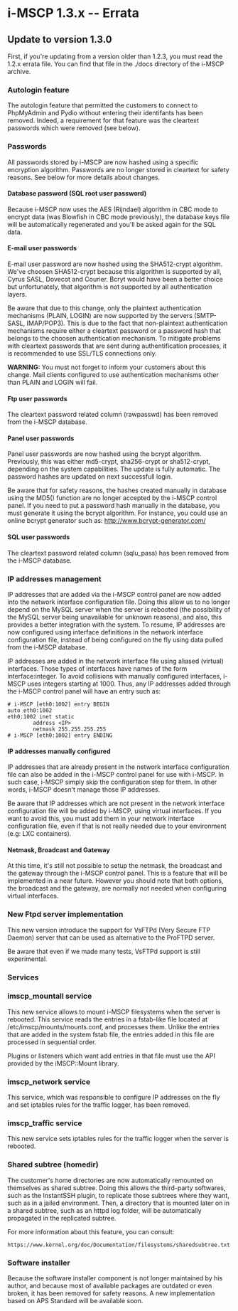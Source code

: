 # i-MSCP 1.3.x -- Errata

## Update to version 1.3.0

First, if you're updating from a version older than 1.2.3, you must read the 1.2.x errata file. You can find that file
in the ./docs directory of the i-MSCP archive.

### Autologin feature

The autologin feature that permitted the customers to connect to PhpMyAdmin and Pydio without entering their identifants
has been removed. Indeed, a requirement for that feature was the cleartext passwords which were removed (see below).

### Passwords

All passwords stored by i-MSCP are now hashed using a specific encryption algorithm. Passwords are no longer stored in
cleartext for safety reasons. See below for more details about changes.

#### Database password (SQL root user password)

Because i-MSCP now uses the AES (Rijndael) algorithm in CBC mode to encrypt data (was Blowfish in CBC mode previously),
the database keys file will be automatically regenerated and you'll be asked again for the SQL data.

#### E-mail user passwords

E-mail user password are now hashed using the SHA512-crypt algorithm. We've choosen SHA512-crypt because this algorithm
is supported by all, Cyrus SASL, Dovecot and Courier. Bcryt would have been a better choice but unfortunately, that
algorithm is not supported by all authentication layers.

Be aware that due to this change, only the plaintext authentication mechanisms (PLAIN, LOGIN) are now supported by the
servers (SMTP-SASL, IMAP/POP3). This is due to the fact that non-plaintext authentication mechanisms require either a
cleartext password or a password hash that belongs to the choosen authentication mechanism. To mitigate problems with
cleartext passwords that are sent during authentification processes, it is recommended to use SSL/TLS connections only.

**WARNING:** You must not forget to inform your customers about this change. Mail clients configured to use
authentication mechanisms other than PLAIN and LOGIN will fail.

#### Ftp user passwords

The cleartext password related column (rawpasswd) has been removed from the i-MSCP database.

#### Panel user passwords

Panel user passwords are now hashed using the bcrypt algorithm. Previously, this was either md5-crypt, sha256-crypt or
sha512-crypt, depending on the system capabilities. The update is fully automatic. The password hashes are updated on
next successfull login.

Be aware that for safety reasons, the hashes created manually in database using the MD5() function are no longer
accepted by the i-MSCP control panel. If you need to put a password hash manually in the database, you must generate it
using the bcrypt algorithm. For instance, you could use an online bcrypt generator such as: http://www.bcrypt-generator.com/

#### SQL user passwords

The cleartext password related column (sqlu_pass) has been removed from the i-MSCP database.

### IP addresses management
 
IP addresses that are added via the i-MSCP control panel are now added into the network interface configuration file.
Doing this allow us to no longer depend on the MySQL server when the server is rebooted (the possibility of the MySQL
server being unavailable for unknown reasons), and also, this provides a better integration with the system. To resume,
IP addresses are now configured using interface definitions in the network interface configuration file, instead of being
configured on the fly using data pulled from the i-MSCP database.
 
IP addresses are added in the network interface file using aliased (virtual) interfaces. Those types of interfaces have
names of the form interface:integer. To avoid collisions with manually configured interfaces, i-MSCP uses integers
starting at 1000. Thus, any IP addresses added through the i-MSCP control panel will have an entry such as:
 
```
# i-MSCP [eth0:1002] entry BEGIN
auto eth0:1002
eth0:1002 inet static
        address <IP>
        netmask 255.255.255.255
# i-MSCP [eth0:1002] entry ENDING
```
 
#### IP addresses manually configured
 
IP addresses that are already present in the network interface configuration file can also be added in the i-MSCP control
panel for use with i-MSCP. In such case, i-MSCP simply skip the configuration step for them. In other words, i-MSCP
doesn't manage those IP addresses.

Be aware that IP addresses which are not present in the network interface configuration file will be added by i-MSCP,
using virtual interfaces. If you want to avoid this, you must add them in your network interface configuration file,
even if that is not really needed due to your environment (e.g: LXC containers).

#### Netmask, Broadcast and Gateway
 
At this time, it's still not possible to setup the netmask, the broadcast and the gateway through the i-MSCP control
panel. This is a feature that will be implemented in a near future. However you should note that both options, the
broadcast and the gateway, are normally not needed when configuring virtual interfaces.

### New Ftpd server implementation

This new version introduce the support for VsFTPd (Very Secure FTP Daemon) server that can be used as alternative to the
ProFTPD server.

Be aware that even if we made many tests, VsFTPd support is still experimental.

### Services

### imscp_mountall service

This new service allows to mount i-MSCP filesystems when the server is rebooted. This service reads the entries in a
fstab-like file located at /etc/imscp/mounts/mounts.conf, and processes them. Unlike the entries that are added in the
system fstab file, the entries added in this file are processed in sequential order.

Plugins or listeners which want add entries in that file must use the API provided by the iMSCP::Mount library.

### imscp_network service

This service, which was responsible to configure IP addresses on the fly and set iptables rules for the traffic logger,
has been removed.

### imscp_traffic service

This new service sets iptables rules for the traffic logger when the server is rebooted.

### Shared subtree (homedir)

The customer's home directories are now automatically remounted on themselves as shared subtree. Doing this allows the
third-party softwares, such as the InstantSSH plugin, to replicate those subtrees where they want, such as in a jailed
environment. Then, a directory that is mounted later on in a shared subtree, such as an httpd log folder, will be
automatically propagated in the replicated subtree.

For more information about this feature, you can consult:

```
https://www.kernel.org/doc/Documentation/filesystems/sharedsubtree.txt
```

### Software installer

Because the software installer component is not longer maintained by his author, and because most of available packages
are outdated or even broken, it has been removed for safety reasons. A new implementation based on APS Standard will be
available soon.
